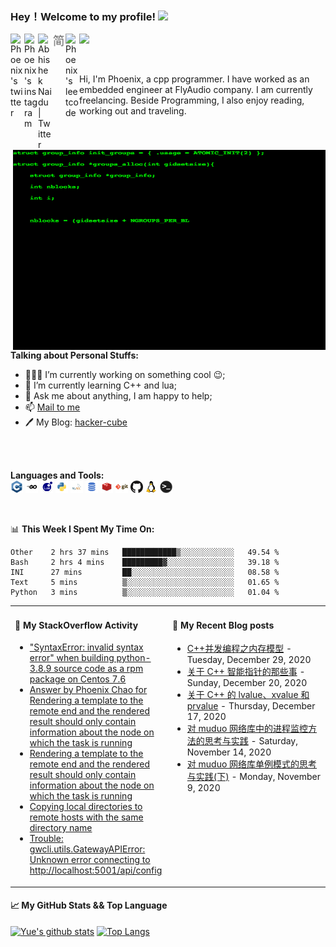 ### Hey！Welcome to my profile! <img src="https://media.giphy.com/media/hvRJCLFzcasrR4ia7z/giphy.gif" width="25px"> 
<a href="https://twitter.com/Lancelo92664230">
  <img align="left" alt="Phoenix's twitter" width="22px" src="https://cdn.jsdelivr.net/npm/simple-icons@3.12.1/icons/twitter.svg" />
</a>
<a href="https://www.instagram.com/phoenix500526/?hl=zh-cn">
  <img align="left" alt="Phoenix's instagram" width="22px" src="https://cdn.jsdelivr.net/npm/simple-icons@3.12.1/icons/instagram.svg" />
</a>
<a href="https://stackoverflow.com/users/8557622/phoenix-chao">
  <img align="left" alt="Abhishek Naidu | Twitter" width="22px" src="https://cdn.jsdelivr.net/npm/simple-icons@3.12.1/icons/stackoverflow.svg" />
</a>
<a href="https://www.jianshu.com/u/d2aa8a7f1468">
  <img align="left" alt="Abhishek Naidu | Twitter" width="22px" src="https://github.com/Phoenix500526/Phoenix500526/blob/main/jianshu.svg" />
</a>
<a href="https://leetcode-cn.com/u/jin-ji-de-lancelot/">
  <img align="left" alt="Phoenix's leetcode" width="22px" src="https://cdn.jsdelivr.net/npm/simple-icons@3.12.1/icons/leetcode.svg" />
</a>

![](https://visitor-badge.glitch.me/badge?page_id=Phoenix.Phoenix)
  
<br />
  
Hi, I'm Phoenix, a cpp programmer. I have worked as an embedded engineer at FlyAudio company. I am currently freelancing. Beside Programming, I also enjoy reading, working out and traveling. 
  
  <img align="right" alt="GIF" src="https://github.com/Phoenix500526/Phoenix500526/blob/main/coding.gif?raw=true" width="500" height="320" />
<br />

**Talking about Personal Stuffs:**
- 👨🏽‍💻 I’m currently working on something cool :wink:;
- 🌱 I’m currently learning C++ and lua;
- 💬 Ask me about anything, I am happy to help;
- 📫 [Mail to me](mailto:Phoenix400426@gmail.com")
- 🖊 My Blog: [hacker-cube](https://hacker-cube.com)
<br />
<br />

**Languages and Tools:**  
<code><img height="20" src="https://raw.githubusercontent.com/github/explore/80688e429a7d4ef2fca1e82350fe8e3517d3494d/topics/cpp/cpp.png"></code>
<code><img height="20" src="https://raw.githubusercontent.com/github/explore/80688e429a7d4ef2fca1e82350fe8e3517d3494d/topics/go/go.png"></code>
<code><img height="20" src="https://raw.githubusercontent.com/github/explore/80688e429a7d4ef2fca1e82350fe8e3517d3494d/topics/lua/lua.png"></code>
<code><img height="20" src="https://raw.githubusercontent.com/github/explore/80688e429a7d4ef2fca1e82350fe8e3517d3494d/topics/python/python.png"></code>
<code><img height="20" src="https://raw.githubusercontent.com/github/explore/80688e429a7d4ef2fca1e82350fe8e3517d3494d/topics/mysql/mysql.png"></code>
<code><img height="20" src="https://raw.githubusercontent.com/github/explore/80688e429a7d4ef2fca1e82350fe8e3517d3494d/topics/sql/sql.png"></code>
<code><img height="20" src="https://raw.githubusercontent.com/github/explore/80688e429a7d4ef2fca1e82350fe8e3517d3494d/topics/redis/redis.png"></code>
<code><img height="20" src="https://raw.githubusercontent.com/github/explore/80688e429a7d4ef2fca1e82350fe8e3517d3494d/topics/git/git.png"></code>
<code><img height="20" src="https://raw.githubusercontent.com/github/explore/78df643247d429f6cc873026c0622819ad797942/topics/github/github.png"></code>
<code><img height="20" src="https://raw.githubusercontent.com/github/explore/80688e429a7d4ef2fca1e82350fe8e3517d3494d/topics/linux/linux.png"></code>
<code><img height="20" src="https://raw.githubusercontent.com/github/explore/80688e429a7d4ef2fca1e82350fe8e3517d3494d/topics/terminal/terminal.png"></code>


<br />

📊 **This Week I Spent My Time On:**
<!--START_SECTION:waka-->
```text
Other    2 hrs 37 mins   ████████████▒░░░░░░░░░░░░   49.54 % 
Bash     2 hrs 4 mins    █████████▓░░░░░░░░░░░░░░░   39.18 % 
INI      27 mins         ██░░░░░░░░░░░░░░░░░░░░░░░   08.58 % 
Text     5 mins          ▒░░░░░░░░░░░░░░░░░░░░░░░░   01.65 % 
Python   3 mins          ▒░░░░░░░░░░░░░░░░░░░░░░░░   01.04 % 
```
<!--END_SECTION:waka-->

<table width="800px">
<tr>
<td valign="top" width="50%">

#### 🍺 My StackOverflow Activity

<!-- STACKOVERFLOW:START -->
- ["SyntaxError: invalid syntax error" when building python-3.8.9 source code as a rpm package on Centos 7.6](https://stackoverflow.com/questions/69053126/syntaxerror-invalid-syntax-error-when-building-python-3-8-9-source-code-as-a)
- [Answer by Phoenix Chao for Rendering a template to the remote end and the rendered result should only contain information about the node on which the task is running](https://stackoverflow.com/questions/68970861/rendering-a-template-to-the-remote-end-and-the-rendered-result-should-only-conta/68971234#68971234)
- [Rendering a template to the remote end and the rendered result should only contain information about the node on which the task is running](https://stackoverflow.com/questions/68970861/rendering-a-template-to-the-remote-end-and-the-rendered-result-should-only-conta)
- [Copying local directories to remote hosts with the same directory name](https://stackoverflow.com/questions/68508505/copying-local-directories-to-remote-hosts-with-the-same-directory-name)
- [Trouble: gwcli.utils.GatewayAPIError: Unknown error connecting to http://localhost:5001/api/config](https://stackoverflow.com/questions/68357721/trouble-gwcli-utils-gatewayapierror-unknown-error-connecting-to-http-localho)
<!-- STACKOVERFLOW:END -->

</td>
<td valign="top" width="50%">
  
#### 📕 My Recent Blog posts
<!-- BLOG-POST-LIST:START -->
* [C++并发编程之内存模型](http://hacker-cube.com/2020/12/29/C-%E5%B9%B6%E5%8F%91%E7%BC%96%E7%A8%8B%E4%B9%8B%E5%86%85%E5%AD%98%E6%A8%A1%E5%9E%8B/) - Tuesday, December 29, 2020
* [关于 C++ 智能指针的那些事](http://hacker-cube.com/2020/12/20/%E5%85%B3%E4%BA%8E-C-%E6%99%BA%E8%83%BD%E6%8C%87%E9%92%88%E7%9A%84%E9%82%A3%E4%BA%9B%E4%BA%8B/) - Sunday, December 20, 2020
* [关于 C++ 的 lvalue、xvalue 和 prvalue](http://hacker-cube.com/2020/12/17/%E5%85%B3%E4%BA%8E-C-%E7%9A%84-lvalue%E3%80%81xvalue-%E5%92%8C-prvalue/) - Thursday, December 17, 2020
* [对 muduo 网络库中的进程监控方法的思考与实践](http://hacker-cube.com/2020/11/14/%E5%AF%B9-muduo-%E7%BD%91%E7%BB%9C%E5%BA%93%E4%B8%AD%E7%9A%84%E8%BF%9B%E7%A8%8B%E7%9B%91%E6%8E%A7%E6%96%B9%E6%B3%95%E7%9A%84%E6%80%9D%E8%80%83%E4%B8%8E%E5%AE%9E%E8%B7%B5/) - Saturday, November 14, 2020
* [对 muduo 网络库单例模式的思考与实践(下)](http://hacker-cube.com/2020/11/09/%E5%AF%B9-muduo-%E7%BD%91%E7%BB%9C%E5%BA%93%E5%8D%95%E4%BE%8B%E6%A8%A1%E5%BC%8F%E7%9A%84%E6%80%9D%E8%80%83%E4%B8%8E%E5%AE%9E%E8%B7%B5-%E4%B8%8B/) - Monday, November 9, 2020<!-- BLOG-POST-LIST:END -->

</td>
  </tr>
  </table>


#### 📈 My GitHub Stats && Top Language
[![Yue's github stats](https://github-readme-stats.vercel.app/api?username=Phoenix500526&theme=material-palenight&count_private=true&hide=contribs)](https://github.com/anuraghazra/github-readme-stats)
[![Top Langs](https://github-readme-stats.vercel.app/api/top-langs/?username=Phoenix500526&langs_count=8&theme=material-palenight&hide=Jupyter&layout=compact)](https://github.com/anuraghazra/github-readme-stats)



<!--
**Phoenix500526/Phoenix500526** is a ✨ _special_ ✨ repository because its `README.md` (this file) appears on your GitHub profile.
Here are some ideas to get you started:

- 🔭 I’m currently working on ...
- 🌱 I’m currently learning ...
- 👯 I’m looking to collaborate on ...
- 🤔 I’m looking for help with ...
- 💬 Ask me about ...
- 📫 How to reach me: ...
- 😄 Pronouns: ...
- ⚡ Fun fact: ...
-->
